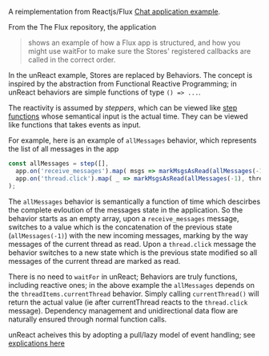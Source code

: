 A reimplementation from Reactjs/Flux [Chat application example](https://github.com/facebook/flux/tree/master/examples/flux-chat).

From the The Flux repository, the application 

>shows an example of how a Flux app is structured, and how you might use waitFor to make sure the Stores' registered callbacks are called in the correct order.

In the unReact example, Stores are replaced by Behaviors. The concept is inspired by the abstraction from Functional Reactive Programming; in unReact behaviors are simple functions of type `() => ...`. 

The reactivity is assumed by *steppers*, which can be viewed like [step functions](https://en.wikipedia.org/wiki/Step_function) whose semantical input is the actual time. They can be viewed like functions that takes events as input. 

For example, here is an example of `allMessages` behavior, which represents the list of all messages in the app

```javascript
const allMessages = step([], 
  app.on('receive_messages').map( msgs => markMsgsAsRead(allMessages(-1).concat(msgs), threadItems.currentThread()) ),
  app.on('thread.click').map( _ => markMsgsAsRead(allMessages(-1), threadItems.currentThread()))
);
```

The `allMessages` behavior is semantically a function of time which descirbes the complete evloution of the messages state in the application. So the behavior starts as an empty array, upon a `receive_messages` message, switches to a value which is the concatenation of the previous state (`allMessages(-1)`) with the new incoming messages, marking by the way messages of the current thread as read. Upon a `thread.click` message the behavior switches to a new state which is the previous state modified so all messages of the current thread are marked as read.

There is no need to `waitFor` in unReact; Behaviors are truly functions, including reactive ones; in the above example the `allMessages` depends on the `threadItems.currentThread` behavior. Simply calling `currentThread()` will return the actual value (ie after currentThread reacts to the `thread.click` message). Dependency management and unidirectional data flow are naturally ensured through normal function calls.

unReact acheives this by adopting a pull/lazy model of event handling; see [explications here](https://github.com/yelouafi/unReact#why-unreact-)


